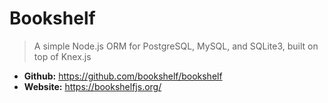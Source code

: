 # Bookshelf
> A simple Node.js ORM for PostgreSQL, MySQL, and SQLite3, built on top of Knex.js

* **Github:** https://github.com/bookshelf/bookshelf
* **Website:** https://bookshelfjs.org/